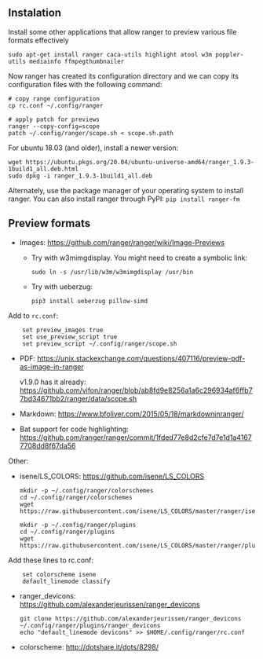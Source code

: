 ## Instalation

Install some other applications that allow ranger to preview various file formats effectively

    sudo apt-get install ranger caca-utils highlight atool w3m poppler-utils mediainfo ffmpegthumbnailer

Now ranger has created its configuration directory and we can copy its configuration files with the following command:

    # copy range configuration
    cp rc.conf ~/.config/ranger

    # apply patch for previews
    ranger --copy-config=scope
    patch ~/.config/ranger/scope.sh < scope.sh.path

For ubuntu 18.03 (and older), install a newer version:

    wget https://ubuntu.pkgs.org/20.04/ubuntu-universe-amd64/ranger_1.9.3-1build1_all.deb.html
    sudo dpkg -i ranger_1.9.3-1build1_all.deb

Alternately, use the package manager of your operating system to install ranger. You can also install ranger through PyPI: `pip install ranger-fm`

## Preview formats

* Images: https://github.com/ranger/ranger/wiki/Image-Previews
    - Try with w3mimgdisplay. You might need to create a symbolic link:

      `sudo ln -s /usr/lib/w3m/w3mimgdisplay /usr/bin`

    - Try with ueberzug:

       `pip3 install ueberzug pillow-simd`

Add to `rc.conf`:

        set preview_images true
        set use_preview_script true
        set preview_script ~/.config/ranger/scope.sh


* PDF: https://unix.stackexchange.com/questions/407116/preview-pdf-as-image-in-ranger

  v1.9.0 has it already:
  https://github.com/vifon/ranger/blob/ab8fd9e8256a1a6c296934af6ffb77bd34671bb2/ranger/data/scope.sh

* Markdown: https://www.bfoliver.com/2015/05/18/markdowninranger/

* Bat support for code highlighting: https://github.com/ranger/ranger/commit/1fded77e8d2cfe7d7e1d1a41677708dd8f67da56

Other:

  * isene/LS_COLORS: https://github.com/isene/LS_COLORS

        mkdir -p ~/.config/ranger/colorschemes
        cd ~/.config/ranger/colorschemes
        wget https://raw.githubusercontent.com/isene/LS_COLORS/master/ranger/isene.py

        mkdir -p ~/.config/ranger/plugins
        cd ~/.config/ranger/plugins
        wget https://raw.githubusercontent.com/isene/LS_COLORS/master/ranger/plugin_linemode.py

Add these lines to rc.conf:

        set colorscheme isene
        default_linemode classify


  * ranger_devicons: https://github.com/alexanderjeurissen/ranger_devicons

        git clone https://github.com/alexanderjeurissen/ranger_devicons ~/.config/ranger/plugins/ranger_devicons
        echo "default_linemode devicons" >> $HOME/.config/ranger/rc.conf

* colorscheme: http://dotshare.it/dots/8298/
